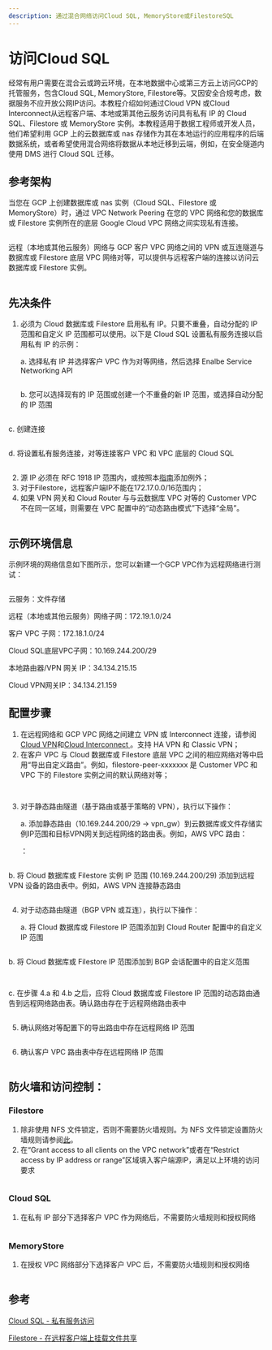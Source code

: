 ```yaml
---
description: 通过混合网络访问Cloud SQL, MemoryStore或FilestoreSQL
---
```


# 访问Cloud SQL

经常有用户需要在混合云或跨云环境，在本地数据中心或第三方云上访问GCP的托管服务，包含Cloud SQL, MemoryStore, Filestore等。又因安全合规考虑，数据服务不应开放公网IP访问。本教程介绍如何通过Cloud VPN 或Cloud Interconnect从远程客户端、本地或第其他云服务访问具有私有 IP 的 Cloud SQL、Filestore 或 MemoryStore 实例。本教程适用于数据工程师或开发人员，他们希望利用 GCP 上的云数据库或 nas 存储作为其在本地运行的应用程序的后端数据系统，或者希望使用混合网络将数据从本地迁移到云端，例如，在安全隧道内使用 DMS 进行 Cloud SQL 迁移。

## 参考架构 <a href="#_srujtql4d3uv" id="_srujtql4d3uv"></a>

当您在 GCP 上创建数据库或 nas 实例（Cloud SQL、Filestore 或 MemoryStore）时，通过 VPC Network Peering 在您的 VPC 网络和您的数据库或 Filestore 实例所在的底层 Google Cloud VPC 网络之间实现私有连接。

<figure><img src="../.gitbook/assets/image (30).png" alt=""><figcaption></figcaption></figure>

远程（本地或其他云服务）网络与 GCP 客户 VPC 网络之间的 VPN 或互连隧道与数据库或 Filestore 底层 VPC 网络对等，可以提供与远程客户端的连接以访问云数据库或 Filestore 实例。

<figure><img src="../.gitbook/assets/image (23).png" alt=""><figcaption></figcaption></figure>

## 先决条件 <a href="#_pzesjp67k7pv" id="_pzesjp67k7pv"></a>

1.  必须为 Cloud 数据库或 Filestore 启用私有 IP。只要不重叠，自动分配的 IP 范围和自定义 IP 范围都可以使用。以下是 Cloud SQL 设置私有服务连接以启用私有 IP 的示例：

    a. 选择私有 IP 并选择客户 VPC 作为对等网络，然后选择 Enalbe Service Networking API



    <figure><img src="../.gitbook/assets/image (5).png" alt=""><figcaption></figcaption></figure>

    b. 您可以选择现有的 IP 范围或创建一个不重叠的新 IP 范围，或选择自动分配的 IP 范围

<figure><img src="../.gitbook/assets/image (50).png" alt=""><figcaption></figcaption></figure>

&#x20;       c. 创建连接   &#x20;

<figure><img src="../.gitbook/assets/image (7).png" alt=""><figcaption></figcaption></figure>

&#x20;       d. 将设置私有服务连接，对等连接客户 VPC 和 VPC 底层的 Cloud SQL

<figure><img src="../.gitbook/assets/image (55).png" alt=""><figcaption></figcaption></figure>

2. 源 IP 必须在 RFC 1918 IP 范围内，或按照本[指南](https://g3doc.corp.google.com/company/gfw/support/cloud/playbooks/network/non-rfc-1918.md?cl=head)添加例外；
3. 对于Filestore，远程客户端IP不能在172.17.0.0/16范围内；
4. 如果 VPN 网关和 Cloud Router 与与云数据库 VPC 对等的 Customer VPC 不在同一区域，则需要在 VPC 配置中的“动态路由模式”下选择“全局”。

<figure><img src="../.gitbook/assets/image (16).png" alt=""><figcaption></figcaption></figure>

## 示例环境信息 <a href="#_n99xbqjxchsd" id="_n99xbqjxchsd"></a>

示例环境的网络信息如下图所示，您可以新建一个GCP VPC作为远程网络进行测试：

<figure><img src="../.gitbook/assets/image (46).png" alt=""><figcaption></figcaption></figure>

云服务：文件存储

远程（本地或其他云服务）网络子网：172.19.1.0/24

客户 VPC 子网：172.18.1.0/24

Cloud SQL底层VPC子网：10.169.244.200/29

本地路由器/VPN 网关 IP：34.134.215.15

Cloud VPN网关IP：34.134.21.159

## 配置步骤 <a href="#_66s1kgiiqaue" id="_66s1kgiiqaue"></a>

1. 在远程网络和 GCP VPC 网络之间建立 VPN 或 Interconnect 连接，请参阅[Cloud VPN](https://cloud.google.com/network-connectivity/docs/vpn/how-to)和[Cloud Interconnect ](https://cloud.google.com/network-connectivity/docs/interconnect/how-to#managing-dedicated-interconnect)。支持 HA VPN 和 Classic VPN；
2. 在客户 VPC 与 Cloud 数据库或 Filestore 底层 VPC 之间的相应网络对等中启用“导出自定义路由”。例如，filestore-peer-xxxxxxx 是 Customer VPC 和 VPC 下的 Filestore 实例之间的默认网络对等；

<figure><img src="../.gitbook/assets/image (39).png" alt=""><figcaption></figcaption></figure>

<figure><img src="../.gitbook/assets/image (24).png" alt=""><figcaption></figcaption></figure>

3.  对于静态路由隧道（基于路由或基于策略的 VPN），执行以下操作：

    a. 添加静态路由（10.169.244.200/29 → vpn\_gw）到云数据库或文件存储实例IP范围和目标VPN网关到远程网络的路由表。例如，AWS VPC 路由：



    ：

    <figure><img src="../.gitbook/assets/image (34) (1).png" alt=""><figcaption></figcaption></figure>

&#x20;      b. 将 Cloud 数据库或 Filestore 实例 IP 范围 (10.169.244.200/29) 添加到远程 VPN 设备的路由表中。例如，AWS VPN 连接静态路由

<figure><img src="../.gitbook/assets/image (1).png" alt=""><figcaption></figcaption></figure>

4.  对于动态路由隧道（BGP VPN 或互连），执行以下操作：

    a. 将 Cloud 数据库或 Filestore IP 范围添加到 Cloud Router 配置中的自定义 IP 范围

<figure><img src="../.gitbook/assets/image (10).png" alt=""><figcaption></figcaption></figure>

&#x20;       b. 将 Cloud 数据库或 Filestore IP 范围添加到 BGP 会话配置中的自定义范围

<figure><img src="../.gitbook/assets/image (18).png" alt=""><figcaption></figcaption></figure>

<figure><img src="../.gitbook/assets/image (61).png" alt=""><figcaption></figcaption></figure>

&#x20;         c. 在步骤 4.a 和 4.b 之后，应将 Cloud 数据库或 Filestore IP 范围的动态路由通告到远程网络路由表。确认路由存在于远程网络路由表中

<figure><img src="../.gitbook/assets/image (51).png" alt=""><figcaption></figcaption></figure>

5. 确认网络对等配置下的导出路由中存在远程网络 IP 范围

<figure><img src="../.gitbook/assets/image (43).png" alt=""><figcaption></figcaption></figure>

6. 确认客户 VPC 路由表中存在远程网络 IP 范围

<figure><img src="../.gitbook/assets/image (8).png" alt=""><figcaption></figcaption></figure>

## 防火墙和访问控制： <a href="#_7h7l478bjkzb" id="_7h7l478bjkzb"></a>

### Filestore <a href="#_y67zumst25bx" id="_y67zumst25bx"></a>

1. 除非使用 NFS 文件锁定，否则不需要防火墙规则。为 NFS 文件锁定设置防火墙规则请参阅[此](https://cloud.google.com/filestore/docs/configuring-firewall)。
2. 在“Grant access to all clients on the VPC network”或者在“Restrict access by IP address or range”区域填入客户端源IP，满足以上环境的访问要求

<figure><img src="../.gitbook/assets/image (19).png" alt=""><figcaption></figcaption></figure>

### Cloud SQL <a href="#_6i3s9dffhoys" id="_6i3s9dffhoys"></a>

1. 在私有 IP 部分下选择客户 VPC 作为网络后，不需要防火墙规则和授权网络

<figure><img src="../.gitbook/assets/image (58).png" alt=""><figcaption></figcaption></figure>

### MemoryStore <a href="#_cm2wgt87hcbb" id="_cm2wgt87hcbb"></a>

1. 在授权 VPC 网络部分下选择客户 VPC 后，不需要防火墙规则和授权网络

<figure><img src="../.gitbook/assets/image (6).png" alt=""><figcaption></figcaption></figure>

## 参考 <a href="#_t0ieiloucrxc" id="_t0ieiloucrxc"></a>

[Cloud SQL - 私有服务访问](https://cloud.google.com/vpc/docs/private-services-access?hl=en)

[Filestore - 在远程客户端上挂载文件共享](https://cloud.google.com/filestore/docs/remote-mounting)
